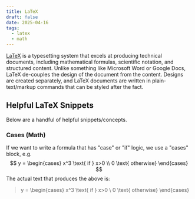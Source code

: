 ```yaml
---
title: LaTeX
draft: false
date: 2025-04-16
tags:
  - latex
  - math
---
```

[LaTeX](https://www.latex-project.org/) is a typesetting system that excels at producing technical documents, including mathematical formulas, scientific notation, and structured content. Unlike something like Microsoft Word or Google Docs, LaTeX de-couples the design of the document from the content. Designs are created separately, and LaTeX documents are written in plain-text/markup commands that can be styled after the fact.

## Helpful LaTeX Snippets

Below are a handful of helpful snippets/concepts.

### Cases (Math)

If we want to write a formula that has "case" or "if" logic, we use a "cases" block, e.g.
$$
y = \begin{cases}
x^3 \text{ if } x>0 \\
0 \text{ otherwise}
\end{cases}
$$
The actual text that produces the above is:

> y = \begin{cases}
> x^3 \text{ if } x>0 \\
> 0 \text{ otherwise}
> \end{cases}

